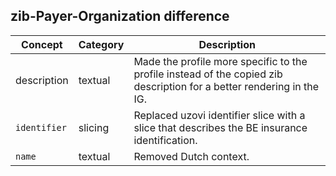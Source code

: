 ## zib-Payer-Organization difference

| Concept         | Category          | Description                             | 
|-----------------|-------------------|-----------------------------------------|
| description | textual | Made the profile more specific to the profile instead of the copied zib description for a better rendering in the IG. 
|`identifier` | slicing | Replaced uzovi identifier slice with a slice that describes the BE insurance identification.
|`name` | textual | Removed Dutch context.

